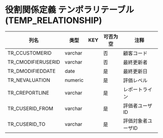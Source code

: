 # 役割関係定義 テンポラリテーブル(TEMP_RELATIONSHIP)
| 列名   | 类型   | KEY  | 可否为空 | 注释   |
| ---- | ---- | ---- | ---- | ---- |
|TR_CCUSTOMERID|varchar||否|顧客コード|
|TR_CMODIFIERUSERID|varchar||否|最終更新者|
|TR_DMODIFIEDDATE|date||是|最終更新日|
|TR_NEVALUATION|numeric||是|評価レベル|
|TR_CREPORTLINE|varchar||是|レポートライン|
|TR_CUSERID_FROM|varchar||是|評価者ユーザID|
|TR_CUSERID_TO|varchar||是|評価対象者ユーザID|
